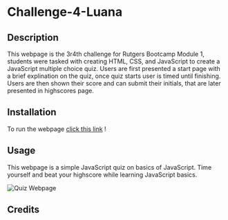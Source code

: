 # Challenge-4-Luana

## Description
This webpage is the 3r4th challenge for Rutgers Bootcamp Module 1, students were tasked with creating HTML, CSS, and JavaScript to create a JavaScript multiple choice quiz. Users are first presented a start page with a brief explination on the quiz, once quiz starts user is timed until finishing. Users are then shown their score and can submit their initials, that are later presented in highscores page.

## Installation
To run the webpage [click this link](https://luanaparedes.github.io/Callenge-3-Luana-Paredes/) !

## Usage
This webpage is a simple JavaScript quiz on basics of JavaScript. Time yourself and beat your highscore while learning JavaScript basics.

![Quiz Webpage](./Assetes/images/screencapture-file-C-Users-dhann-Desktop-Bootcmap-Callenge-3-Luana-Paredes-index-html-2022-09-01-17_24_21.png)

## Credits
